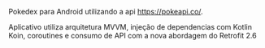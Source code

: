 Pokedex para Android utilizando a api https://pokeapi.co/.

Aplicativo utiliza arquitetura MVVM, injeção de dependencias com Kotlin Koin, coroutines e consumo de API com a nova abordagem do Retrofit 2.6

